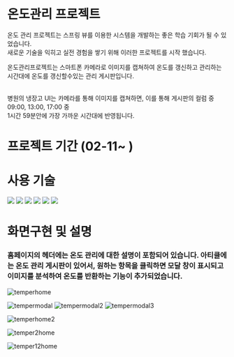 # 온도관리 프로젝트

온도 관리 프로젝트는 스프링 뷰를 이용한 시스템을 개발하는 좋은 학습 기회가 될 수 있었습니다.<br>
새로운 기술을 익히고 실전 경험을 쌓기 위해 이러한 프로젝트를 시작 했습니다.<br>

온도관리프로젝트는 스마트폰 카메라로 이미지를 캡쳐하여 온도를 갱신하고 관리하는<br>
시간대에 온도를 갱신할수있는 관리 게시판입니다.<br><br>

병원의 냉장고 UI는 카메라를 통해 이미지를 캡쳐하면, 이를 통해 게시판의 컬럼 중 09:00, 13:00, 17:00 중<br>
1시간 59분안에 가장 가까운 시간대에 반영됩니다.

# 프로젝트 기간 (02-11~   )

# 사용 기술
<img src="https://img.shields.io/badge/java-007396?style=for-the-badge&logo=java&logoColor=white">
<img src="https://img.shields.io/badge/Spring%20Boot-6DB33F?style=flat-square&logo=Spring%20Boot&logoColor=black"/>
<img src="https://img.shields.io/badge/vue.js-4FC08D?style=for-the-badge&logo=vue.js&logoColor=white">
<img src="https://img.shields.io/badge/javascript-F7DF1E?style=for-the-badge&logo=javascript&logoColor=black">
<img src="https://img.shields.io/badge/css-1572B6?style=for-the-badge&logo=css3&logoColor=white">
<img src="https://img.shields.io/badge/mysql-4479A1?style=for-the-badge&logo=mysql&logoColor=white">

# 화면구현 및 설명

<h3>홈페이지의 헤더에는 온도 관리에 대한 설명이 포함되어 있습니다. 아티클에는 온도 관리 게시판이 있어서, 원하는 항목을 클릭하면 모달 창이 표시되고 이미지를 분석하여 온도를 반환하는 기능이 추가되었습니다. </h3>

![temperhome](https://github.com/geon1098/TemperAdmin/assets/121784825/f05e25c1-3504-4a7a-9864-72bdfade9856)

![tempermodal](https://github.com/geon1098/TemperAdmin/assets/121784825/4e4b4b09-ba5d-4cd4-b8e6-f3616802108a)
![tempermodal2](https://github.com/geon1098/TemperAdmin/assets/121784825/8da01b82-0f96-43cb-80aa-b44c2d769811)
![tempermodal3](https://github.com/geon1098/TemperAdmin/assets/121784825/1cacd7bf-25d1-46a7-93c3-691bf0e6b022)

![temperhome2](https://github.com/geon1098/TemperAdmin/assets/121784825/709e978c-5500-404c-b921-fc659c7fc606)

![temper2home](https://github.com/geon1098/TemperAdmin/assets/121784825/2480d96f-b06b-4635-b89f-55f71ff2c822)

![temper12home](https://github.com/geon1098/TemperAdmin/assets/121784825/74b2a39a-c6b9-4ccb-a45e-0367585eaf4a)
